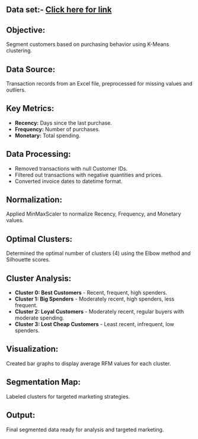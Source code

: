 <h2>Data set:- <a target="_blank" href="https://docs.google.com/spreadsheets/d/1-31wL1vkNU8-yxfc2ItAX6KE4Re7RuUP/edit?usp=sharing&ouid=107093923581893374366&rtpof=true&sd=true">Click here for link</a></h2>

<h2>Objective:</h2>
<p>Segment customers based on purchasing behavior using K-Means clustering.</p>

<h2>Data Source:</h2>
<p>Transaction records from an Excel file, preprocessed for missing values and outliers.</p>

<h2>Key Metrics:</h2>
<ul>
    <li><strong>Recency:</strong> Days since the last purchase.</li>
    <li><strong>Frequency:</strong> Number of purchases.</li>
    <li><strong>Monetary:</strong> Total spending.</li>
</ul>

<h2>Data Processing:</h2>
<ul>
    <li>Removed transactions with null Customer IDs.</li>
    <li>Filtered out transactions with negative quantities and prices.</li>
    <li>Converted invoice dates to datetime format.</li>
</ul>

<h2>Normalization:</h2>
<p>Applied MinMaxScaler to normalize Recency, Frequency, and Monetary values.</p>

<h2>Optimal Clusters:</h2>
<p>Determined the optimal number of clusters (4) using the Elbow method and Silhouette scores.</p>

<h2>Cluster Analysis:</h2>
<ul>
    <li><strong>Cluster 0: Best Customers</strong> - Recent, frequent, high spenders.</li>
    <li><strong>Cluster 1: Big Spenders</strong> - Moderately recent, high spenders, less frequent.</li>
    <li><strong>Cluster 2: Loyal Customers</strong> - Moderately recent, regular buyers with moderate spending.</li>
    <li><strong>Cluster 3: Lost Cheap Customers</strong> - Least recent, infrequent, low spenders.</li>
</ul>

<h2>Visualization:</h2>
<p>Created bar graphs to display average RFM values for each cluster.</p>

<h2>Segmentation Map:</h2>
<p>Labeled clusters for targeted marketing strategies.</p>

<h2>Output:</h2>
<p>Final segmented data ready for analysis and targeted marketing.</p>





